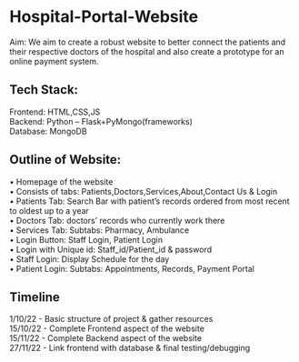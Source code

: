 # Hospital-Portal-Website
Aim: We aim to create a robust website to better connect the patients and their respective doctors of the hospital and also create a prototype for an online payment system.  
## Tech Stack:  
Frontend: HTML,CSS,JS   
Backend: Python – Flask+PyMongo(frameworks)    
Database: MongoDB   

## Outline of Website:
•	Homepage of the website  
•	Consists of tabs: Patients,Doctors,Services,About,Contact Us & Login  
•	Patients Tab: Search Bar with patient’s records ordered from most recent to oldest up to a year  
•	Doctors Tab: doctors’ records who currently work there  
•	Services Tab: Subtabs: Pharmacy, Ambulance  
•	Login Button: Staff Login, Patient Login  
•	Login with Unique id: Staff_id/Patient_id & password  
•	Staff Login: Display Schedule for the day  
•	Patient Login: Subtabs: Appointments, Records, Payment Portal  

## Timeline
1/10/22  - Basic structure of project & gather resources  
15/10/22 - Complete Frontend aspect of the website  
15/11/22 - Complete Backend aspect of the website  
27/11/22 - Link frontend with database & final testing/debugging  
